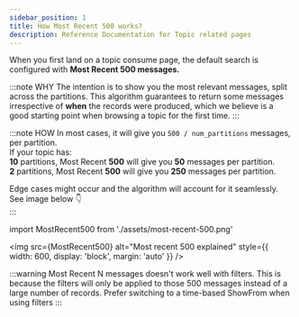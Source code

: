 ```yaml
---
sidebar_position: 1
title: How Most Recent 500 works?
description: Reference Documentation for Topic related pages
---
```


When you first land on a topic consume page, the default search is configured with **Most Recent 500 messages.**

:::note WHY
The intention is to show you the most relevant messages, split across the partitions. This algorithm guarantees to return some messages irrespective of **when** the records were produced, which we believe is a good starting point when browsing a topic for the first time.
:::

:::note HOW
In most cases, it will give you `500 / num_partitions` messages, per partition.  
If your topic has:  
**10** partitions, Most Recent **500** will give you **50** messages per partition.  
**2** partitions, Most Recent **500** will give you **250** messages per partition.  

Edge cases might occur and the algorithm will account for it seamlessly.  
See image below 👇  
:::

import MostRecent500 from './assets/most-recent-500.png'

<img src={MostRecent500} alt="Most recent 500 explained" style={{ width: 600, display: 'block', margin: 'auto' }} />

:::warning
Most Recent N messages doesn't work well with filters. This is because the filters will only be applied to those 500 messages instead of a large number of records. Prefer switching to a time-based ShowFrom when using filters
:::
